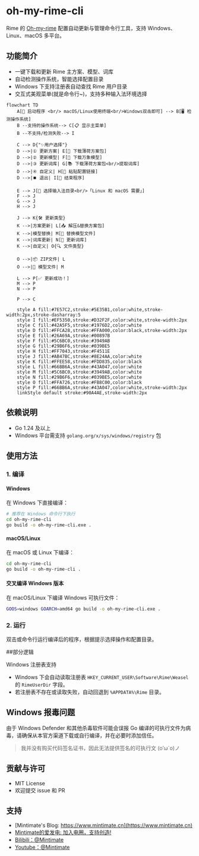 # oh-my-rime-cli

Rime 的 [Oh-my-rime](https://github.com/Mintimate/oh-my-rime) 配置自动更新与管理命令行工具，支持 Windows、Linux、macOS 多平台。

## 功能简介
- 一键下载和更新 Rime 主方案、模型、词库
- 自动检测操作系统，智能选择配置目录
- Windows 下支持注册表自动查找 Rime 用户目录
- 交互式美观菜单(就是命令行~)，支持多种输入法环境选择

```mermaid
flowchart TD
    A[🌟 启动程序 <br/> macOS/Linux使用终端<br/>Windows双击即可] --> B[🖥️ 检测操作系统]
    B --支持的操作系统--> C[📋 显示主菜单]
    B --不支持/检测失败--> I
    
    C --> D{"✨用户选择"}
    D -->|① 更新方案| E[💼 下载薄荷方案包]
    D -->|② 更新模型| F[🧠 下载万象模型]
    D -->|③ 更新词库| G[📚 下载薄荷方案包<br/>提取词库]
    D -->|④ 自定义| H[🔗 粘贴配置链接]
    D -->|⏹️ 退出| I[👋 结束程序]
    
    E --> J[📂 选择输入法目录<br/>「Linux 和 macOS 需要」]
    F --> J
    G --> J
    H --> J
    
    J --> K{🛠️ 更新类型}
    K -->|方案更新| L[📤 解压&替换方案包]
    K -->|模型替换| M[💾 替换模型文件]
    K -->|词库更新| N[🔄 更新词库]
    K -->|自定义| O{🔍 文件类型}
    
    O -->|📦 ZIP文件| L
    O -->|🧾 模型文件| M
    
    L --> P[✅ 更新成功！]
    M --> P
    N --> P
    
    P --> C

    style A fill:#7E57C2,stroke:#5E35B1,color:white,stroke-width:2px,stroke-dasharray:5
    style I fill:#EF5350,stroke:#D32F2F,color:white,stroke-width:2px
    style C fill:#42A5F5,stroke:#1976D2,color:white
    style D fill:#FFCA28,stroke:#FFA000,color:black,stroke-width:2px
    style E fill:#26A69A,stroke:#00897B
    style F fill:#5C6BC0,stroke:#3949AB
    style G fill:#29B6F6,stroke:#039BE5
    style H fill:#FF7043,stroke:#F4511E
    style J fill:#AB47BC,stroke:#8E24AA,color:white
    style K fill:#FFEE58,stroke:#FDD835,color:black
    style L fill:#66BB6A,stroke:#43A047,color:white
    style M fill:#5C6BC0,stroke:#3949AB,color:white
    style N fill:#29B6F6,stroke:#039BE5,color:white
    style O fill:#FFA726,stroke:#FB8C00,color:black
    style P fill:#66BB6A,stroke:#43A047,color:white,stroke-width:2px
    linkStyle default stroke:#90A4AE,stroke-width:2px
```

## 依赖说明
- Go 1.24 及以上
- Windows 平台需支持 `golang.org/x/sys/windows/registry` 包

## 使用方法

### 1. 编译

#### Windows
在 Windows 下直接编译：
```sh
# 推荐在 Windows 命令行下执行
cd oh-my-rime-cli
go build -o oh-my-rime-cli.exe .
```

#### macOS/Linux
在 macOS 或 Linux 下编译：
```sh
cd oh-my-rime-cli
go build -o oh-my-rime-cli .
```

#### 交叉编译 Windows 版本
在 macOS/Linux 下编译 Windows 可执行文件：
```sh
GOOS=windows GOARCH=amd64 go build -o oh-my-rime-cli.exe .
```

### 2. 运行

双击或命令行运行编译后的程序，根据提示选择操作和配置目录。

##部分逻辑

Windows 注册表支持
- Windows 下会自动读取注册表 `HKEY_CURRENT_USER\Software\Rime\Weasel` 的 `RimeUserDir` 字段。
- 若注册表不存在或读取失败，自动回退到 `%APPDATA%\Rime` 目录。


## Windows 报毒问题

由于 Windows Defender 和其他杀毒软件可能会误报 Go 编译的可执行文件为病毒，请确保从本官方渠道下载或自行编译，并在必要时添加信任。

> 我并没有购买代码签名证书，因此无法提供签名的可执行文 \(o′ω`o)ノ


## 贡献与许可
- MIT License
- 欢迎提交 issue 和 PR

## 支持

- [Mintimate's Blog: https://www.mintimate.cn](https://www.mintimate.cn)
- [Mintimate的爱发电: 加入电圈，支持创造!](https://afdian.net/a/mintimate)
- [Bilibili：@Mintimate](https://space.bilibili.com/355567627)
- [Youtube：@Mintimate](https://www.youtube.com/channel/UCI7LLdUGNzkcKOE7grAqCoA)

